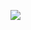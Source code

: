 
[![](http://www.nwpu-compmath.cn/chinaheart/static/img/logo_brand.jpg)](http://www.nwpu-compmath.cn/chinaheart/static/img/logo_brand.jpg)



